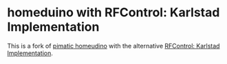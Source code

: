 homeduino with RFControl: Karlstad Implementation
=========

This is a fork of [pimatic homeudino](https://github.com/pimatic/homeduino) with the alternative [RFControl: Karlstad Implementation](https://github.com/TheOtherMarcus/RFControl).
